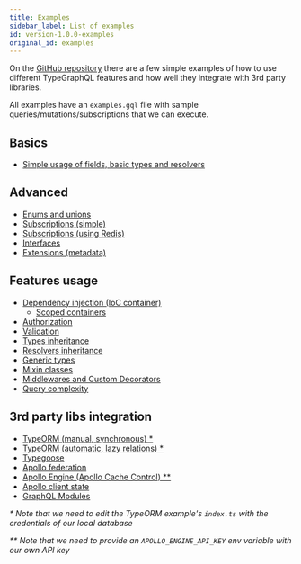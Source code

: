 ```yaml
---
title: Examples
sidebar_label: List of examples
id: version-1.0.0-examples
original_id: examples
---
```


On the [GitHub repository](https://github.com/MichalLytek/type-graphql) there are a few simple examples of how to use different TypeGraphQL features and how well they integrate with 3rd party libraries.

All examples have an `examples.gql` file with sample queries/mutations/subscriptions that we can execute.

## Basics

- [Simple usage of fields, basic types and resolvers](https://github.com/MichalLytek/type-graphql/tree/v1.0.0/examples/simple-usage)

## Advanced

- [Enums and unions](https://github.com/MichalLytek/type-graphql/tree/v1.0.0/examples/enums-and-unions)
- [Subscriptions (simple)](https://github.com/MichalLytek/type-graphql/tree/v1.0.0/examples/simple-subscriptions)
- [Subscriptions (using Redis)](https://github.com/MichalLytek/type-graphql/tree/v1.0.0/examples/redis-subscriptions)
- [Interfaces](https://github.com/MichalLytek/type-graphql/tree/v1.0.0/examples/interfaces-inheritance)
- [Extensions (metadata)](https://github.com/MichalLytek/type-graphql/tree/v1.0.0/examples/extensions)

## Features usage

- [Dependency injection (IoC container)](https://github.com/MichalLytek/type-graphql/tree/v1.0.0/examples/using-container)
  - [Scoped containers](https://github.com/MichalLytek/type-graphql/tree/v1.0.0/examples/using-scoped-container)
- [Authorization](https://github.com/MichalLytek/type-graphql/tree/v1.0.0/examples/authorization)
- [Validation](https://github.com/MichalLytek/type-graphql/tree/v1.0.0/examples/automatic-validation)
- [Types inheritance](https://github.com/MichalLytek/type-graphql/tree/v1.0.0/examples/interfaces-inheritance)
- [Resolvers inheritance](https://github.com/MichalLytek/type-graphql/tree/v1.0.0/examples/resolvers-inheritance)
- [Generic types](https://github.com/MichalLytek/type-graphql/tree/v1.0.0/examples/generic-types)
- [Mixin classes](https://github.com/MichalLytek/type-graphql/tree/v1.0.0/examples/mixin-classes)
- [Middlewares and Custom Decorators](https://github.com/MichalLytek/type-graphql/tree/v1.0.0/examples/middlewares-custom-decorators)
- [Query complexity](https://github.com/MichalLytek/type-graphql/tree/v1.0.0/examples/query-complexity)

## 3rd party libs integration

- [TypeORM (manual, synchronous) \*](https://github.com/MichalLytek/type-graphql/tree/v1.0.0/examples/typeorm-basic-usage)
- [TypeORM (automatic, lazy relations) \*](https://github.com/MichalLytek/type-graphql/tree/v1.0.0/examples/typeorm-lazy-relations)
- [Typegoose](https://github.com/MichalLytek/type-graphql/tree/v1.0.0/examples/typegoose)
- [Apollo federation](https://github.com/MichalLytek/type-graphql/tree/v1.0.0/examples/apollo-federation)
- [Apollo Engine (Apollo Cache Control) \*\*](https://github.com/MichalLytek/type-graphql/tree/v1.0.0/examples/apollo-engine)
- [Apollo client state](https://github.com/MichalLytek/type-graphql/tree/v1.0.0/examples/apollo-client)
- [GraphQL Modules](https://github.com/MichalLytek/type-graphql/tree/v1.0.0/examples/graphql-modules)

_\* Note that we need to edit the TypeORM example's `index.ts` with the credentials of our local database_

_\*\* Note that we need to provide an `APOLLO_ENGINE_API_KEY` env variable with our own API key_
